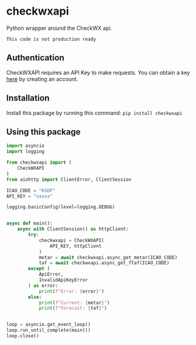 # checkwxapi
Python wrapper around the CheckWX api.

`This code is not production ready`

## Authentication
CheckWXAPI requires an API Key to make requests. You can obtain a key [here](https://www.checkwxapi.com/user/api) by creating an account.

## Installation
Install this package by running this command: `pip install checkwxapi`

## Using this package

```python
import asyncio
import logging

from checkwxapi import (
    CheckWXAPI
)
from aiohttp import ClientError, ClientSession

ICAO_CODE = "KSDF"
API_KEY = "xxxxx"

logging.basicConfig(level=logging.DEBUG)


async def main():
    async with ClientSession() as httpClient:
        try:
            checkwxapi = CheckWXAPI(
                API_KEY, httpClient
            )
            metar = await checkwxapi.async_get_metar(ICAO_CODE)
            taf = await checkwxapi.async_get_ftaf(ICAO_CODE)
        except (
            ApiError,
            InvalidApiKeyError
        ) as error:
            print(f"Error: {error}")
        else:
            print(f"Current: {metar}")
            print(f"Forecast: {taf}")


loop = asyncio.get_event_loop()
loop.run_until_complete(main())
loop.close()
```
